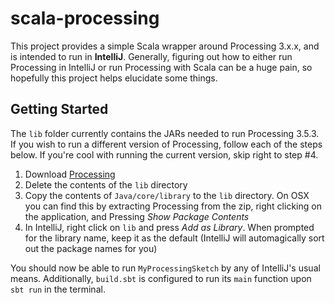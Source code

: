 # scala-processing

This project provides a simple Scala wrapper around Processing 3.x.x, and is
intended to run in **IntelliJ**.
Generally, figuring out how to either run Processing in IntelliJ or run
Processing with Scala can be a huge pain, so hopefully this project helps
elucidate some things.

## Getting Started

The `lib` folder currently contains the JARs needed to run Processing 3.5.3.
If you wish to run a different version of Processing, follow each of the steps
below. If you're cool with running the current version, skip right to step #4.

1. Download [Processing](https://processing.org/download/)
2. Delete the contents of the `lib` directory
3. Copy the contents of `Java/core/library` to the `lib` directory. On OSX
you can find this by extracting Processing from the zip, right clicking on the
application, and Pressing _Show Package Contents_
4. In IntelliJ, right click on `lib` and press _Add as Library_. When prompted
for the library name, keep it as the default (IntelliJ will automagically
sort out the package names for you)

You should now be able to run `MyProcessingSketch` by any of IntelliJ's
usual means. Additionally, `build.sbt` is configured to run its `main` function
upon `sbt run` in the terminal.
